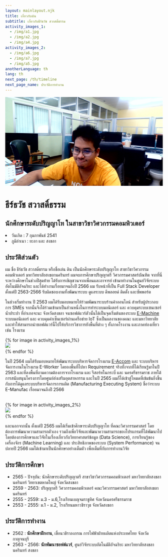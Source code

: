 ```yaml
---
layout: mainlayout.njk
title: เกี่ยวกับฉัน
subtitle: เกี่ยวกับธีร์ธวัช สวาสดิ์ธรรม
activity_images_1:
  - /img/a1.jpg
  - /img/a2.jpg
  - /img/a4.jpg
activity_images_2:
  - /img/a6.jpg
  - /img/a7.jpg
  - /img/a5.jpg
anotherLanguage: th
lang: th
next_page: /th/timeline
next_page_name: ประวัติการทำงาน
---
```


<div class="flex flex-wrap my-4 items-start">
    <div class="lg:w-1/3 md:w-1/2">
      <img src="/img/tin_photo.jpg" class="max-w-sm rounded-lg   h-48" />
    </div>
    <div class="p-4 lg:p-1 lg:w-2/3 md:w-1/2">
      <h1 class="text-xl lg:text-3xl lg:flex items-baseline">
        <div>ธีร์ธวัช สวาสดิ์ธรรม</div>
      </h1>
      <h2 class="text-lg text-accent md:text-black">
        นักศึกษาระดับปริญญาโท ในสาขาวิชาวิศวกรรมคอมพิวเตอร์
      </h2> <li >
        วันเกิด : 7 กุมภาพันธ์ 2541
      </li> <li >
        ภูมิลำเนา : ยะลา และ สงขลา
      </li> 
    </div>
</div>

## ประวัติส่วนตัว

ผม ชื่อ ธีร์ธวัช สวาสดิ์ธรรม หรือชื่อเล่น ติน เป็นนักศึกษาระดับปริญญาโท สาขาวิชาวิศวกรรมคอมพิวเตอร์ มหาวิทยาลัยสงขลานครินทร์ ผมจบการศึกษาปริญญาตรี วิศวกรรมศาสตร์บัณฑิต จากที่นี่ ระหว่างศึกษาในช่วงปีสุดท้าย ได้รับการเขิญชวนจากเพื่อนและอาจารย์ เข้ามาทำงานในศูนย์วิจัยระบบอัตโนมัติอัจฉริยะ และได้ทำงานเรื่อยมาจนถึงปี 2566 ผม รับหน้าที่เป็น Full Stack Developer ตั้งแต่ปี 2563-2566 รับผิดชอบงานทั้งพัฒนาระบบ ดูแลระบบ ดีพลอยด์ ติดตั้ง และซัพพอร์ต

ในช่วงเริ่มทำงาน ปี 2563 ผมได้รับมอบหมายให้ร่วมพัฒนาระบบร้านค้าออนไลน์ สำหรับผู้ประกอบการ SMEs จากนั้นจึงได้ร่วมเข้ามาเป็นส่วนหนึ่งในการทำระบบมอนิเตอร์ และ ควบคุมระบบเซนเซอร์น้ำประปา ที่อำเภอจะนะ จังหวัดสงขลา จนซอฟต์แวร์ตัวนั้นได้เป็นจุดเริ่มต้นของระบบ [E-Machine](https://emachine.efactory.biz) ระบบมอนิเตอร์ และ ควบคุมค่าเซ็นเซอร์ผ่านเครือข่าย IoT ซึ่งเป็นผลงานของคณะ และมหาวิทยาลัย และทำให้สามารถนำซอฟต์แวร์นี้ไปให้บริการวิชาการยังพื้นที่ต่าง ๆ ทั้งภาคโรงงาน และภาคท่องเที่ยว เช่น โรงแรม

<div class="flex flex-wrap w-full my-4 justify-center md:justify-start">
{% for image in activity_images_1%}
<div class="w-3/4 lg:w-1/4 p-2">
<img src="{{ image }}" />
</div>
{% endfor %}
</div>

ในปี 2564 ผมได้รับมอบหมายให้พัฒนาระบบบริหารจัดการโรงแรม [E-Accom](https://eaccom.net) และ ระบบบริหารจัดการงานในโรงแรม E-Worker โดยลงพื้นที่ไปหา Requirement จริงทั้งจากที่ได้เรียนรู้มาในปี 2563 และที่ลงพื้นที่ถามความต้องการจากโรงแรม และ รีสอร์ทในกระบี่ และ นครศรีธรรมราช ภายใต้การสนับสนุนโครงการโดยศูนย์ส่งเสริมอุตสาหกรรม และในปี 2565 ผมก็ได้เข้าสู่โหมดที่เข้มข้นยิ่งขึ้นกับการได้ดูแลระบบบริหารจัดการการผลิต (Manufacturing Executing System) ชื่อว่าระบบ E-Manufac เรื่อยมาจนถึงปี 2566
<br/>
<br/>

<div class="flex flex-wrap w-full my-6 justify-center md:justify-start">
{% for image in activity_images_2%}
<div class="w-3/4 lg:w-1/4 p-2">
<img src="{{ image }}" />
</div>
{% endfor %}
</div>

และนอกจากนั้น ตั้งแต่ปี 2565 ผมได้เริ่มเข้าศึกษาระดับปริญญาโท ที่คณะวิศวกรรมศาสตร์ โดยต้องการพัฒนาความสามารถตัวเอง รวมถึงเพื่อวิจัยและพัฒนาความสามารถของโปรแกรมที่ได้พัฒนาไป โดยต้องการศึกษาและวิจัยในเรื่องเกี่ยวกับวิทยาศาสตร์ข้อมูล (Data Science), การเรียนรู้ของเครื่องจักร (Machine Learning) และ ประสิทธิภาพของระบบ (System Performance) จนปลายปี 2566 ผมได้เข้ามาเป็นนักศึกษาอย่างเต็มตัว เพื่อเต็มที่กับการทำงานวิจัย

## ประวัติการศึกษา

- 2565 - ปัจจุบัน: นักศึกษาระดับปริญญาตรี สาขาวิชาวิศวกรรมคอมพิวเตอร์ มหาวิทยาลัยสงขลานครินทร์ วิทยาเขตหาดใหญ่ จังหวัดสงขลา
- 2559 - 2563: ปริญญาตรี วิศวกรรมคอมพิวเตอร์ คณะวิศวกรรมศาสตร์ มหาวิทยาลัยสงขลานครินทร์
- 2555 - 2559: ม.3 - ม.6,โรงเรียนเบญจมราชูทิศ จังหวัดนครศรีธรรมราช
- 2553 - 2555: ม.1 - ม.2, โรงเรียนมหาวชิราวุธ จังหวัดสงขลา

## ประวัติการทำงาน

- 2562 : **นักศึกษาฝึกงาน**, เขื่อนวชิราลงกรณ การไฟฟ้าฝ่ายผลิตแห่งประเทศไทย จังหวัดกาญจนบุรี
- 2563 - 2566: **นักพัฒนาซอฟต์แวร์**, ศูนย์วิจัยระบบอัตโนมัติอัจฉริยะ มหาวิทยาลัยสงขลานครินทร์ สงขลา
